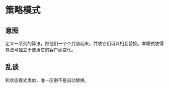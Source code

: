 # 策略模式

## 意图

定义一系列的算法，把他们一个个封装起来，并使它们可以相互替换。本模式使得算法可独立于使用它的客户而变化。

## 乱谈

和状态模式类似，唯一区别不是自动替换。




